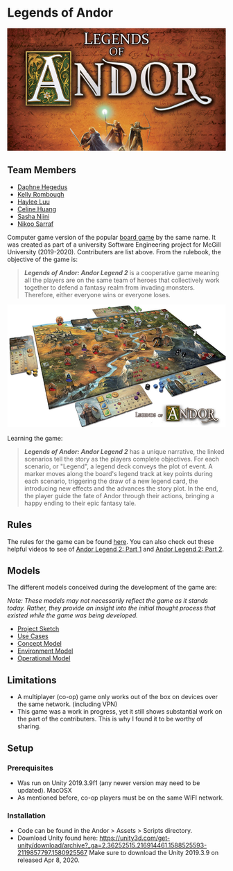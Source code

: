 # Legends of Andor

![Andor banner](./andor_banner.jpg)

## Team Members

- [Daphne Hegedus](https://github.com/drhegedus)
- [Kelly Rombough](https://github.com/kellyrombough)
- [Haylee Luu](https://github.com/alinastarkov)
- [Celine Huang](https://github.com/celinehuang)
- [Sasha Njini](https://github.com/snjini)
- [Nikoo Sarraf](https://github.com/nikoosarraf)

Computer game version of the popular [board game](https://boardgamegeek.com/boardgame/127398/legends-andor) by the same name. It was created as part of a university Software Engineering project for McGill University (2019-2020). Contributers are list above. From the rulebook, the objective of the game is:

> **_Legends of Andor: Andor Legend 2_** is a cooperative game meaning all the players are on the same team of heroes that collectively work together to defend a fantasy realm from invading monsters. Therefore, either everyone wins or everyone loses.

![Andor banner](./andor_layout.jpg)

Learning the game:

> **_Legends of Andor: Andor Legend 2_** has a unique narrative, the linked scenarios tell the story as the players complete objectives. For each scenario, or "Legend", a legend deck conveys the plot of event. A marker moves along the board's legend track at key points during each scenario, triggering the draw of a new legend card, the introducing new effects and the advances the story plot. In the end, the player guide the fate of Andor through their actions, bringing a happy ending to their epic fantasy tale.

## Rules

The rules for the game can be found [here](./andor_manual.pdf). You can also check out these helpful videos to see of [Andor Legend 2: Part 1](https://www.youtube.com/watch?v=qAeWVmiGnkw) and [Andor Legend 2: Part 2](https://www.youtube.com/watch?v=Z_jRgfAtx90).

## Models

The different models conceived during the development of the game are:

_Note: These models may not necessarily reflect the game as it stands today. Rather, they provide an insight into the initial thought process that existed while the game was being developed._

- [Project Sketch](./milestones/COMP361_M1.pdf)
- [Use Cases](./milestones/COMP361_M2.pdf)
- [Concept Model](./milestones/)
- [Environment Model](./milestones/)
- [Operational Model](./milestones/)

## Limitations

- A multiplayer (co-op) game only works out of the box on devices over the same network. (including VPN)
- This game was a work in progress, yet it still shows substantial work on the part of the contributers. This is why I found it to be worthy of sharing.

## Setup

### Prerequisites
- Was run on Unity 2019.3.9f1 (any newer version may need to be updated). MacOSX
- As mentioned before, co-op players must be on the same WIFI network.

### Installation
- Code can be found in the Andor > Assets > Scripts directory.
- Download Unity found here: https://unity3d.com/get-unity/download/archive?_ga=2.36252515.216914461.1588525593-2119857797.1580925567
  Make sure to download the Unity 2019.3.9 on released Apr 8, 2020.



